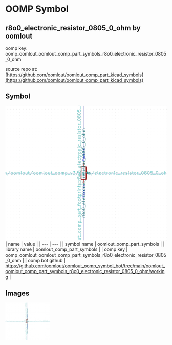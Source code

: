 # OOMP Symbol  
## r8o0_electronic_resistor_0805_0_ohm  by oomlout  
  
oomp key: oomp_oomlout_oomlout_oomp_part_symbols_r8o0_electronic_resistor_0805_0_ohm  
  
source repo at: [https://github.com/oomlout/oomlout_oomp_part_kicad_symbols](https://github.com/oomlout/oomlout_oomp_part_kicad_symbols)  
## Symbol  
  
[![working.png](working_600.png)](working.png)  
| name | value | 
| --- | --- | 
| symbol name | oomlout_oomp_part_symbols | 
| library name | oomlout_oomp_part_symbols | 
| oomp key | oomp_oomlout_oomlout_oomp_part_symbols_r8o0_electronic_resistor_0805_0_ohm | 
| oomp bot github | https://github.com/oomlout/oomlout_oomp_symbol_bot/tree/main/oomlout_oomlout_oomp_part_symbols_r8o0_electronic_resistor_0805_0_ohm/working | 
## Images  
  
[![working.png](working_140.png)](working.png)  
